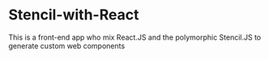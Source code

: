 # Stencil-with-React
This is a front-end app who mix React.JS and the polymorphic Stencil.JS to generate custom web components
